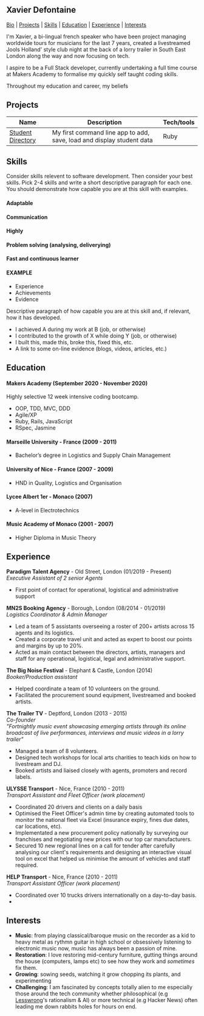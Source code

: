 ## Xavier Defontaine

[Bio](https://github.com/XavierDefontaine/CV#xavier-defontaine) | [Projects](https://github.com/XavierDefontaine/CV#projects) | [Skills](https://github.com/XavierDefontaine/CV#skills) | [Education](https://github.com/XavierDefontaine/CV#education) | [Experience](https://github.com/XavierDefontaine/CV#experience) | [Interests](https://github.com/XavierDefontaine/CV#interests)

I'm Xavier, a bi-lingual french speaker who have been project managing worldwide tours for musicians for the last 7 years, created a livestreamed Jools Holland' style club night at the back of a lorry trailer in South East London along the way and now focusing on tech.

I aspire to be a Full Stack developer, currently undertaking a full time course at Makers Academy to formalise my quickly self taught coding skills.

Throughout my education and career, my beliefs 

## Projects

| Name                         | Description       | Tech/tools        |
| ---------------------------- | ----------------- | ----------------- |
| [Student Directory](https://github.com/XavierDefontaine/student-directory) | My first command line app to add, save, load and display student data | Ruby |

## Skills

Consider skills relevent to software development. Then consider your best skills. Pick 2-4 skills and write a short descriptive paragraph for each one. You should demonstrate how capable you are at this skill with examples.

#### Adaptable

#### Communication

#### Highly 

#### Problem solving (analysing, deliverying)

#### Fast and continuous learner

#### EXAMPLE

- Experience
- Achievements
- Evidence

Descriptive paragraph of how capable you are at this skill and, if relevant, how it has developed.

- I achieved A during my work at B (job, or otherwise)
- I contributed to the growth of X while doing Y (job, or otherwise)
- I built this, made this, broke this, fixed this, etc.
- A link to some on-line evidence (blogs, videos, articles, etc.)

## Education

#### Makers Academy (September 2020 - November 2020)
Highly selective 12 week intensive coding bootcamp.

- OOP, TDD, MVC, DDD
- Agile/XP
- Ruby, Rails, JavaScript
- RSpec, Jasmine

#### Marseille University - France (2009 - 2011)
- Bachelor’s degree in Logistics and Supply Chain Management 

#### University of Nice - France (2007 - 2009)
- HND in Quality, Logistics and Organisation 

#### Lycee Albert 1er - Monaco (2007)
- A-level in Electrotechnics

#### Music Academy of Monaco  (2001 - 2007)
- Higher Diploma in Music Theory

## Experience

**Paradigm Talent Agency** - Old Street, London (01/2019 - Present)  
_Executive Assistant of 2 senior Agents_
- First point of contact for operational, logistical and administrative support

**MN2S Booking Agency** - Borough, London (08/2014 - 01/2019)  
_Logistics Coordinator & Admin Manager_
- Led a team of 5 assistants overseeing a roster of 200+ artists across 15 agents and its logistics.
- Created a corporate travel unit and acted as expert to boost our points and margins by up to 20%.
- Acted as main contact between the directors, artists, managers and staff for any operational, logistical, legal and administrative support.

**The Big Noise Festival** - Elephant & Castle, London (2014)  
_Booker/Production assistant_
- Helped coordinate a team of 10 volunteers on the ground.
- Facilitated the procurement sound equipment, livestreamed and booked artists.

**The Trailer TV** - Deptford, London (2013 - 2015)  
_Co-founder_  
_"Fortnightly music event showcasing emerging artists through its online broadcast of live performances, interviews and music videos in a lorry trailer"_
- Managed a team of 8 volunteers.
- Designed tech workshops for local arts charities to teach kids on how to livestream and DJ.
- Booked artists and liaised closely with agents, promoters and record labels.

**ULYSSE Transport** - Nice, France (2010 - 2011)  
_Transport Assistant and Fleet Officer (work placement)_
- Coordinated 20 drivers and clients on a daily basis
- Optimised the Fleet Officer's admin time  by creating automated tools to monitor the national fleet via Excel (insurance expiry, fines due dates, car locations, etc).
- Implementated a new procurement policy nationally by surveying our franchises and negotiating new prices with our top car manufacturers.
- Secured 10 new regional lines on a call for tender after carefully analysing our client's requirements and designing an interactive visual tool on excel that helped us minimise the amount of vehicles and staff required.

**HELP Transport** - Nice, France (2010 - 2011)  
_Transport Assistant Officer (work placement)_
- Coordinated over 10 trucks drivers internationally on a day-to-day basis.
- 

## Interests
- **Music**: from playing classical/baroque music on the recorder as a kid to heavy metal as rythmn guitar in high school or obsessively listening to electronic music now, music has always been a passion of mine.
- **Restoration**: I love restoring mid-century furniture, gutting things around the house (computers, lamps etc) to see how they work and _sometimes_ fix them.
- **Growing**: sowing seeds, watching it grow chopping its plants, and experimenting 
- **Challenging**: I am fascinated by concepts totally alien to me especially those around the tech community whether philosophical (e.g [Lesswrong](https://www.lesswrong.com/)'s rationalism & AI) or more technical (e.g Hacker News) often leading me down rabbits holes for hours on end.
